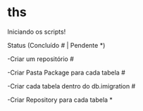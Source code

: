 # ths
Iniciando os scripts!

Status (Concluído # | Pendente *)


-Criar um repositório #

-Criar Pasta Package para cada tabela #

-Criar cada tabela dentro do db.imigration #

-Criar Repository para cada tabela *
